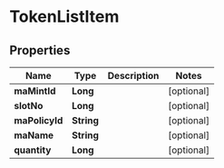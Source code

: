 

# TokenListItem


## Properties

| Name | Type | Description | Notes |
|------------ | ------------- | ------------- | -------------|
|**maMintId** | **Long** |  |  [optional] |
|**slotNo** | **Long** |  |  [optional] |
|**maPolicyId** | **String** |  |  [optional] |
|**maName** | **String** |  |  [optional] |
|**quantity** | **Long** |  |  [optional] |



